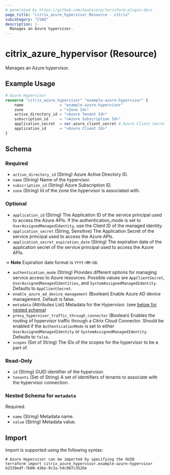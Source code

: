```yaml
---
# generated by https://github.com/hashicorp/terraform-plugin-docs
page_title: "citrix_azure_hypervisor Resource - citrix"
subcategory: "CVAD"
description: |-
  Manages an Azure hypervisor.
---
```


# citrix_azure_hypervisor (Resource)

Manages an Azure hypervisor.

## Example Usage

```terraform
# Azure Hypervisor
resource "citrix_azure_hypervisor" "example-azure-hypervisor" {
    name                = "example-azure-hypervisor"
    zone                = "<Zone Id>"
    active_directory_id = "<Azure Tenant Id>"
    subscription_id     = "<Azure Subscription Id>"
    application_secret  = var.azure_client_secret # Azure Client Secret from variable
    application_id      = "<Azure Client Id>"
}
```

<!-- schema generated by tfplugindocs -->
## Schema

### Required

- `active_directory_id` (String) Azure Active Directory ID.
- `name` (String) Name of the hypervisor.
- `subscription_id` (String) Azure Subscription ID.
- `zone` (String) Id of the zone the hypervisor is associated with.

### Optional

- `application_id` (String) The Application ID of the service principal used to access the Azure APIs. If the authentication_mode is set to `UserAssignedManagedIdentity`, use the Client ID of the managed identity.
- `application_secret` (String, Sensitive) The Application Secret of the service principal used to access the Azure APIs.
- `application_secret_expiration_date` (String) The expiration date of the application secret of the service principal used to access the Azure APIs. 

-> **Note** Expiration date format is `YYYY-MM-DD`.
- `authentication_mode` (String) Provides different options for managing service access to Azure resources. Possible values are `AppClientSecret`, `UserAssignedManagedIdentities`, and `SystemAssignedManagedIdentity`. Defaults to `AppClientSecret`.
- `enable_azure_ad_device_management` (Boolean) Enable Azure AD device management. Default is false.
- `metadata` (Attributes List) Metadata for the Hypervisor. (see [below for nested schema](#nestedatt--metadata))
- `proxy_hypervisor_traffic_through_connector` (Boolean) Enables the routing of hypervisor traffic through a Citrix Cloud Connector. Should be enabled if the `AuthenticationMode` is set to either `UserAssignedManagedIdentity` or `SystemAssignedManagedIdentity`. Defaults to `false`.
- `scopes` (Set of String) The IDs of the scopes for the hypervisor to be a part of.

### Read-Only

- `id` (String) GUID identifier of the hypervisor.
- `tenants` (Set of String) A set of identifiers of tenants to associate with the hypervisor connection.

<a id="nestedatt--metadata"></a>
### Nested Schema for `metadata`

Required:

- `name` (String) Metadata name.
- `value` (String) Metadata value.

## Import

Import is supported using the following syntax:

```shell
# Azure Hypervisor can be imported by specifying the GUID
terraform import citrix_azure_hypervisor.example-azure-hypervisor b2339edf-7b00-436e-9c3a-54c987c3526e
```